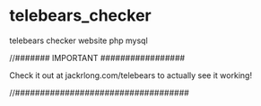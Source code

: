 telebears_checker
=================

telebears checker website php mysql

//####### IMPORTANT #################

Check it out at jackrlong.com/telebears
to actually see it working!

//###################################
